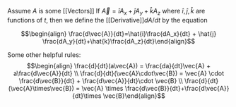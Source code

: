Assume $A$ is some [[Vectors]]
If $\vec{A}=\hat{i}A_x+\hat{j}A_y+\hat{k}A_z$ where $\hat{i},\hat{j},\hat{k}$ are functions of $t$, then we define the [[Derivative]]$dA/dt$ by the equation

$$\begin{align} \frac{d\vec{A}}{dt}=\hat{i}\frac{dA_x}{dt} + \hat{j} \frac{dA_y}{dt}+\hat{k}\frac{dA_z}{dt}\end{align}$$

Some other helpful rules: 
$$\begin{align} \frac{d}{dt}(a\vec{A}) = \frac{da}{dt}\vec{A} + a\frac{d\vec{A}}{dt} \\ \frac{d}{dt}(\vec{A}\cdot\vec{B}) = \vec{A} \cdot \frac{d\vec{B}}{dt} + \frac{d\vec{A}}{dt}\cdot \vec{B} \\ \frac{d}{dt} (\vec{A}\times\vec{B}) = \vec{A} \times \frac{d\vec{B}}{dt}+\frac{d\vec{A}}{dt}\times \vec{B}\end{align}$$

